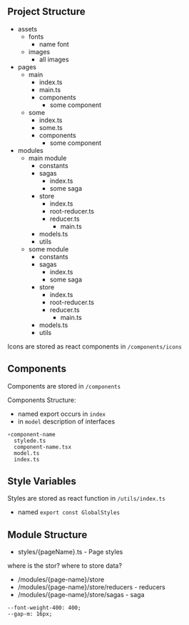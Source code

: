 ## Project Structure

- assets
  - fonts
    - name font
  - images
    - all images
- pages
  - main
    - index.ts
    - main.ts
    - components
      - some component
  - some
    - index.ts
    - some.ts
    - components
      - some component
- modules
  - main module
    - constants
    - sagas
      - index.ts
      - some saga
    - store
      - index.ts
      - root-reducer.ts
      - reducer.ts
        - main.ts
    - models.ts
    - utils
  - some module
    - constants
    - sagas
      - index.ts
      - some saga
    - store
      - index.ts
      - root-reducer.ts
      - reducer.ts
        - main.ts
    - models.ts
    - utils

Icons are stored as react components in `/components/icons`

## Components

Components are stored in `/components`

Components Structure:

- named export occurs in `index`
- in `model` description of interfaces

```
▿component-name
  stylede.ts
  component-name.tsx
  model.ts
  index.ts
```

## Style Variables

Styles are stored as react function in `/utils/index.ts`

- named `export const GlobalStyles`

## Module Structure

- styles/{pageName}.ts - Page styles

where is the stor? where to store data?

- /modules/{page-name}/store
- /modules/{page-name}/store/reducers - reducers
- /modules/{page-name}/store/sagas - saga

```
--font-weight-400: 400;
--gap-m: 16px;
```
